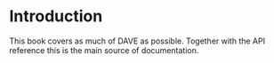 # Introduction

This book covers as much of DAVE as possible. Together with the API reference this is the main source of documentation.


